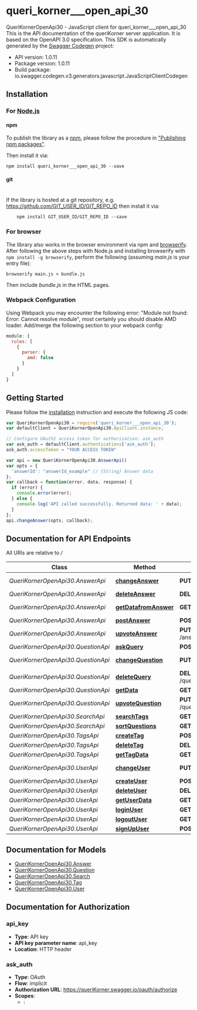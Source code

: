 # queri_korner___open_api_30

QueriKornerOpenApi30 - JavaScript client for queri_korner___open_api_30
This is the API documentation of the queriKorner server application. It is based on the OpenAPI 3.0 specification.
This SDK is automatically generated by the [Swagger Codegen](https://github.com/swagger-api/swagger-codegen) project:

- API version: 1.0.11
- Package version: 1.0.11
- Build package: io.swagger.codegen.v3.generators.javascript.JavaScriptClientCodegen

## Installation

### For [Node.js](https://nodejs.org/)

#### npm

To publish the library as a [npm](https://www.npmjs.com/),
please follow the procedure in ["Publishing npm packages"](https://docs.npmjs.com/getting-started/publishing-npm-packages).

Then install it via:

```shell
npm install queri_korner___open_api_30 --save
```

#### git
#
If the library is hosted at a git repository, e.g.
https://github.com/GIT_USER_ID/GIT_REPO_ID
then install it via:

```shell
    npm install GIT_USER_ID/GIT_REPO_ID --save
```

### For browser

The library also works in the browser environment via npm and [browserify](http://browserify.org/). After following
the above steps with Node.js and installing browserify with `npm install -g browserify`,
perform the following (assuming *main.js* is your entry file):

```shell
browserify main.js > bundle.js
```

Then include *bundle.js* in the HTML pages.

### Webpack Configuration

Using Webpack you may encounter the following error: "Module not found: Error:
Cannot resolve module", most certainly you should disable AMD loader. Add/merge
the following section to your webpack config:

```javascript
module: {
  rules: [
    {
      parser: {
        amd: false
      }
    }
  ]
}
```

## Getting Started

Please follow the [installation](#installation) instruction and execute the following JS code:

```javascript
var QueriKornerOpenApi30 = require('queri_korner___open_api_30');
var defaultClient = QueriKornerOpenApi30.ApiClient.instance;

// Configure OAuth2 access token for authorization: ask_auth
var ask_auth = defaultClient.authentications['ask_auth'];
ask_auth.accessToken = "YOUR ACCESS TOKEN"

var api = new QueriKornerOpenApi30.AnswerApi()
var opts = { 
  'answerId': "answerId_example" // {String} Answer data
};
var callback = function(error, data, response) {
  if (error) {
    console.error(error);
  } else {
    console.log('API called successfully. Returned data: ' + data);
  }
};
api.changeAnswer(opts, callback);
```

## Documentation for API Endpoints

All URIs are relative to */*

Class | Method | HTTP request | Description
------------ | ------------- | ------------- | -------------
*QueriKornerOpenApi30.AnswerApi* | [**changeAnswer**](docs/AnswerApi.md#changeAnswer) | **PUT** /answer/{answerId} | Change data of answer
*QueriKornerOpenApi30.AnswerApi* | [**deleteAnswer**](docs/AnswerApi.md#deleteAnswer) | **DELETE** /answer/{answerId} | Delete an answer
*QueriKornerOpenApi30.AnswerApi* | [**getDatafromAnswer**](docs/AnswerApi.md#getDatafromAnswer) | **GET** /answer/{answerId} | Get all answer data
*QueriKornerOpenApi30.AnswerApi* | [**postAnswer**](docs/AnswerApi.md#postAnswer) | **POST** /answer/{questionId} | Post your answer
*QueriKornerOpenApi30.AnswerApi* | [**upvoteAnswer**](docs/AnswerApi.md#upvoteAnswer) | **PUT** /answer/votes/{answerId} | Upvote/Downvote an answer
*QueriKornerOpenApi30.QuestionApi* | [**askQuery**](docs/QuestionApi.md#askQuery) | **POST** /question | Ask your query
*QueriKornerOpenApi30.QuestionApi* | [**changeQuestion**](docs/QuestionApi.md#changeQuestion) | **PUT** /question/{questionId} | Change question data
*QueriKornerOpenApi30.QuestionApi* | [**deleteQuery**](docs/QuestionApi.md#deleteQuery) | **DELETE** /question/{questionId} | Delete a query
*QueriKornerOpenApi30.QuestionApi* | [**getData**](docs/QuestionApi.md#getData) | **GET** /question/{questionId} | Get all query data
*QueriKornerOpenApi30.QuestionApi* | [**upvoteQuestion**](docs/QuestionApi.md#upvoteQuestion) | **PUT** /question/votes/{questionId} | Upvote/Downvote a question
*QueriKornerOpenApi30.SearchApi* | [**searchTags**](docs/SearchApi.md#searchTags) | **GET** /search/tags | Search tags
*QueriKornerOpenApi30.SearchApi* | [**sortQuestions**](docs/SearchApi.md#sortQuestions) | **GET** /search/{sortId} | Sort questions
*QueriKornerOpenApi30.TagsApi* | [**createTag**](docs/TagsApi.md#createTag) | **POST** /tags | Create tag
*QueriKornerOpenApi30.TagsApi* | [**deleteTag**](docs/TagsApi.md#deleteTag) | **DELETE** /tags/{tagId} | Delete an tag
*QueriKornerOpenApi30.TagsApi* | [**getTagData**](docs/TagsApi.md#getTagData) | **GET** /tags/{tagId} | Get tag data
*QueriKornerOpenApi30.UserApi* | [**changeUser**](docs/UserApi.md#changeUser) | **PUT** /user/{userId} | Change data of user
*QueriKornerOpenApi30.UserApi* | [**createUser**](docs/UserApi.md#createUser) | **POST** /user | Create user
*QueriKornerOpenApi30.UserApi* | [**deleteUser**](docs/UserApi.md#deleteUser) | **DELETE** /user/{userId} | Delete an user
*QueriKornerOpenApi30.UserApi* | [**getUserData**](docs/UserApi.md#getUserData) | **GET** /user/{userId} | Get user data
*QueriKornerOpenApi30.UserApi* | [**loginUser**](docs/UserApi.md#loginUser) | **GET** /user/login | Login user
*QueriKornerOpenApi30.UserApi* | [**logoutUser**](docs/UserApi.md#logoutUser) | **GET** /user/logout | Logout user
*QueriKornerOpenApi30.UserApi* | [**signUpUser**](docs/UserApi.md#signUpUser) | **POST** /user/signup | Create user

## Documentation for Models

 - [QueriKornerOpenApi30.Answer](docs/Answer.md)
 - [QueriKornerOpenApi30.Question](docs/Question.md)
 - [QueriKornerOpenApi30.Search](docs/Search.md)
 - [QueriKornerOpenApi30.Tag](docs/Tag.md)
 - [QueriKornerOpenApi30.User](docs/User.md)

## Documentation for Authorization


### api_key

- **Type**: API key
- **API key parameter name**: api_key
- **Location**: HTTP header

### ask_auth

- **Type**: OAuth
- **Flow**: implicit
- **Authorization URL**: https://queriKorner.swagger.io/oauth/authorize
- **Scopes**: 
  - : 

